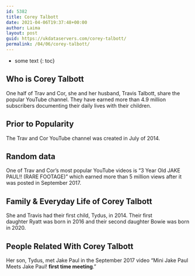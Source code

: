 ```yaml
---
id: 5382
title: Corey Talbott
date: 2021-04-06T19:37:48+00:00
author: Laima
layout: post
guid: https://ukdataservers.com/corey-talbott/
permalink: /04/06/corey-talbott/
---
```


* some text
{: toc}


## Who is Corey Talbott
                  
                  
                  
One half of Trav and Cor, she and her husband, Travis Talbott, share the popular YouTube channel. They have earned more than 4.9 million subscribers documenting their daily lives with their children. 
                  
              
            
              
            
                
                
                
## Prior to Popularity
                  
                  
                  
The Trav and Cor YouTube channel was created in July of 2014. 
                  
              
            
              
            
                
                
                
## Random data
                  
                  
                  
One of Trav and Cor&#8217;s most popular YouTube videos is &#8220;3 Year Old JAKE PAUL!! (RARE FOOTAGE)&#8221; which earned more than 5 million views after it was posted in September 2017. 
                  
              
            
              
            
                
                
                
## Family & Everyday Life of Corey Talbott
                  
                  
                  
She and Travis had their first child, Tydus, in 2014. Their first daughter Ryatt was born in 2016 and their second daughter Bowie was born in 2020. 
                  
              
            
              
            
                
                
                
## People Related With Corey Talbott
                  
                  
                  
Her son, Tydus, met Jake Paul in the September 2017 video &#8220;Mini Jake Paul Meets Jake Paul! **first time meeting**.&#8221; 
                  
              
            
              
            
                
              
            
              
              
            
            
              
            
          
          
          